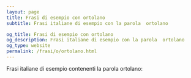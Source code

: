 ```yaml
---
layout: page
title: Frasi di esempio con ortolano 
subtitle: Frasi italiane di esempio con la parola  ortolano

og_title: Frasi di esempio con ortolano 
og_description: Frasi italiane di esempio con la parola  ortolano
og_type: website
permalink: /frasi/o/ortolano.html
---
```


Frasi italiane di esempio contenenti la parola ortolano:


